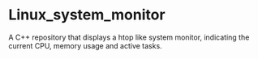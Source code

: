 # Linux_system_monitor
A C++ repository that displays a htop like system monitor, indicating the current CPU, memory usage and active tasks.
